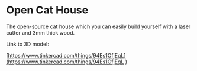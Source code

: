 # Open Cat House

The open-source cat house which you can easily build yourself with a laser cutter and 3mm thick wood.

Link to 3D model:

[https://www.tinkercad.com/things/94Es1OfjEqL](https://www.tinkercad.com/things/94Es1OfjEqL 
)
